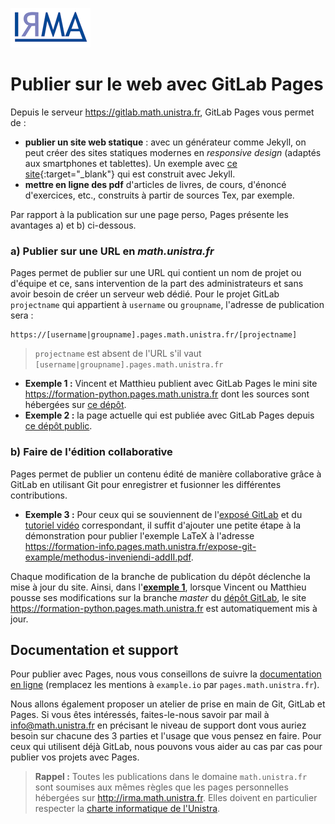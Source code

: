 ![](logoIRMA.gif)

# Publier sur le web avec GitLab Pages

Depuis le serveur <https://gitlab.math.unistra.fr>, GitLab Pages vous permet de :

- **publier un site web statique** : avec un générateur comme Jekyll, on peut
créer des sites statiques modernes en *responsive design* (adaptés aux
smartphones et tablettes). Un exemple avec [ce site](http://nextflame.centralesupelec.fr/){:target="_blank"}
qui est construit avec Jekyll.
- **mettre en ligne des pdf** d'articles de livres, de cours, d'énoncé d'exercices, etc., construits à partir de sources Tex, par exemple.

Par rapport à la publication sur une page perso, Pages présente les avantages a) et b) ci-dessous.

### a) Publier sur une URL en *math.unistra.fr*

Pages permet de publier sur une URL qui contient un nom de projet ou
d'équipe et ce, sans intervention de la part des administrateurs et sans avoir besoin de créer
un serveur web dédié. Pour le projet GitLab `projectname` qui appartient à
`username` ou `groupname`, l'adresse de publication sera :

```
https://[username|groupname].pages.math.unistra.fr/[projectname]
```

> `projectname` est absent de l'URL s'il vaut `[username|groupname].pages.math.unistra.fr`

- <a name="exemple1">**Exemple 1 :**</a> Vincent et Matthieu publient avec GitLab Pages le mini site 
<https://formation-python.pages.math.unistra.fr> dont les sources sont hébergées
sur [ce dépôt](https://gitlab.math.unistra.fr/formation-python/formation-python.pages.math.unistra.fr).
- <a name="exemple2">**Exemple 2 :**</a> la page actuelle qui est publiée avec GitLab Pages depuis [ce dépôt public](https://gitlab.math.unistra.fr/formation-info/gitlab-pages).

### b) Faire de l'édition collaborative

Pages permet de publier un contenu édité de manière collaborative grâce à GitLab
en utilisant Git pour enregistrer et fusionner les différentes contributions. 

- <a name="exemple1">**Exemple 3 :**</a> Pour ceux qui se souviennent de l'[exposé GitLab](https://formation-info.pages.math.unistra.fr/expose-git/presentation.pdf)
et du [tutoriel vidéo](https://www.youtube.com/watch?v=TrXJg2T-I4c&t=6s) correspondant,
il suffit d'ajouter une petite étape à la démonstration pour publier l'exemple LaTeX à l'adresse 
<https://formation-info.pages.math.unistra.fr/expose-git-example/methodus-inveniendi-addII.pdf>.

Chaque modification de la branche de publication du dépôt déclenche la mise à jour du site.
Ainsi, dans l'[**exemple 1**](#exemple1), lorsque Vincent ou Matthieu pousse ses modifications sur la branche *master* du [dépôt GitLab](https://gitlab.math.unistra.fr/formation-python/formation-python.pages.math.unistra.fr),
le site <https://formation-python.pages.math.unistra.fr> est automatiquement mis à jour.

## Documentation et support

Pour publier avec Pages, nous vous conseillons de suivre la [documentation en ligne](https://gitlab.math.unistra.fr/help/user/project/pages/index.md)
(remplacez les mentions à `example.io` par `pages.math.unistra.fr`).

Nous allons également proposer un atelier de prise en main de Git, GitLab et Pages.
Si vous êtes intéressés, faites-le-nous savoir par mail à <info@math.unistra.fr> en précisant
le niveau de support dont vous auriez besoin sur chacune des 3 parties et l'usage que vous pensez en faire.
Pour ceux qui utilisent déjà GitLab, nous pouvons vous aider au cas par cas pour
publier vos projets avec Pages.

> **Rappel :** Toutes les publications dans le domaine `math.unistra.fr` sont soumises
aux mêmes règles que les pages personnelles hébergées sur <http://irma.math.unistra.fr>.
Elles doivent en particulier respecter la [charte informatique de l'Unistra](https://services-numeriques.unistra.fr/fileadmin/upload/Services_numeriques/Documents/Services_OSIRIS/CERT/CHARTE_des_bons_usages_numeriques_v2.pdf).